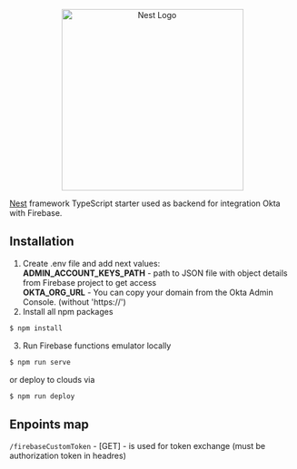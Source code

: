 <p align="center">
  <a href="http://nestjs.com/" target="blank"><img src="https://nestjs.com/img/logo_text.svg" width="320" alt="Nest Logo" /></a>
</p>

[circleci-image]: https://img.shields.io/circleci/build/github/nestjs/nest/master?token=abc123def456
[circleci-url]: https://circleci.com/gh/nestjs/nest

  

[Nest](https://github.com/nestjs/nest) framework TypeScript starter used as backend for integration Okta with Firebase.

## Installation

1. Create .env file and add next values:  
<b>ADMIN_ACCOUNT_KEYS_PATH</b> - path to JSON file with object details from Firebase project to get access  
<b>OKTA_ORG_URL</b> - You can copy your domain from the Okta Admin Console. (without 'https://')  
2. Install all npm packages
```bash
$ npm install
``` 
3. Run Firebase functions emulator locally 
```bash
$ npm run serve
```
or deploy to clouds via
```bash
$ npm run deploy
```

## Enpoints map
```/firebaseCustomToken``` - [GET] - is used for token exchange (must be authorization token in headres)